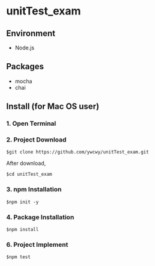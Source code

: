 # unitTest_exam

## Environment
* Node.js

## Packages
* mocha
* chai

## Install (for Mac OS user)
### 1. Open Terminal

### 2. Project Download
```
$git clone https://github.com/ywcwy/unitTest_exam.git
```
After download, 
```
$cd unitTest_exam 
```
### 3. npm Installation
```
$npm init -y    
```
### 4. Package Installation
```
$npm install     
```
### 6. Project Implement
```
$npm test
```
